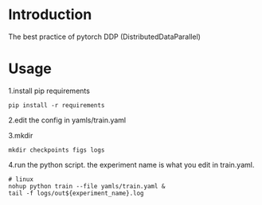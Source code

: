 # Introduction

The best practice of pytorch DDP (DistributedDataParallel)

# Usage

1.install pip requirements
```shell script
pip install -r requirements
```
2.edit the config in yamls/train.yaml

3.mkdir
```shell script
mkdir checkpoints figs logs
```

4.run the python script. the experiment name is what you edit in train.yaml.
```shell script
# linux
nohup python train --file yamls/train.yaml &
tail -f logs/out${experiment_name}.log
```